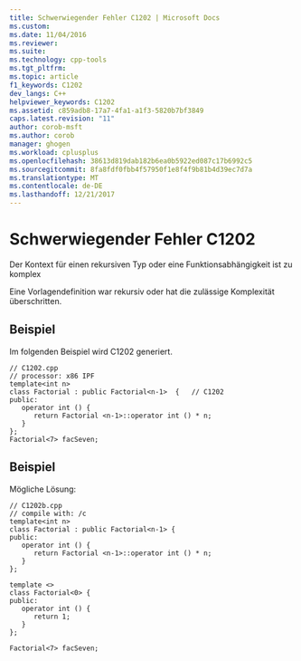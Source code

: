 ```yaml
---
title: Schwerwiegender Fehler C1202 | Microsoft Docs
ms.custom: 
ms.date: 11/04/2016
ms.reviewer: 
ms.suite: 
ms.technology: cpp-tools
ms.tgt_pltfrm: 
ms.topic: article
f1_keywords: C1202
dev_langs: C++
helpviewer_keywords: C1202
ms.assetid: c859adb8-17a7-4fa1-a1f3-5820b7bf3849
caps.latest.revision: "11"
author: corob-msft
ms.author: corob
manager: ghogen
ms.workload: cplusplus
ms.openlocfilehash: 38613d819dab182b6ea0b5922ed087c17b6992c5
ms.sourcegitcommit: 8fa8fdf0fbb4f57950f1e8f4f9b81b4d39ec7d7a
ms.translationtype: MT
ms.contentlocale: de-DE
ms.lasthandoff: 12/21/2017
---
```

# <a name="fatal-error-c1202"></a>Schwerwiegender Fehler C1202
Der Kontext für einen rekursiven Typ oder eine Funktionsabhängigkeit ist zu komplex  
  
 Eine Vorlagendefinition war rekursiv oder hat die zulässige Komplexität überschritten.  
  
## <a name="example"></a>Beispiel  
 Im folgenden Beispiel wird C1202 generiert.  
  
```  
// C1202.cpp  
// processor: x86 IPF  
template<int n>   
class Factorial : public Factorial<n-1>  {   // C1202  
public:  
   operator int () {   
      return Factorial <n-1>::operator int () * n;   
   }  
};  
Factorial<7> facSeven;  
```  
  
## <a name="example"></a>Beispiel  
 Mögliche Lösung:  
  
```  
// C1202b.cpp  
// compile with: /c  
template<int n>   
class Factorial : public Factorial<n-1> {  
public:  
   operator int () {   
      return Factorial <n-1>::operator int () * n;   
   }  
};  
  
template <>  
class Factorial<0> {  
public:  
   operator int () {   
      return 1;   
   }  
};  
  
Factorial<7> facSeven;  
```